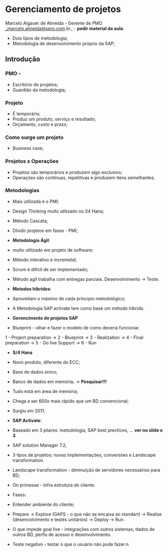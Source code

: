 # Gerenciamento de projetos

Marcelo Algauer de Almeida - Gerente de PMO
_marcelo.almeida@spro.com.br_ - **pedir material da aula**.

- Dois tipos de metodologia;
- Metodologia de desenvolvimento próprio da SAP;

## Introdução

### PMO - 

- Escritório de projetos;
- Guardião da metodologia;

### Projeto

- É temporário;
- Produz um produto, serviço e resultado;
- Orçamento, custo e prazo;

### Como surge um projeto

- Business case;

### Projetos x Operações

- Projetos são temporários e produzem algo exclusivo;
- Operações são contínuas, repetitivas e produzem itens semelhantes.

### Metodologias

- Mais utilizada é o PMI;
- Design Thinking muito utilizado no S4 Hana;

- Método Cascata;
- DIvidir projetos em fases - PMI;

- **Metodologia Ágil**:
 - muito utilizado em projeto de software;
 - Método interativo e incremetal;
 - Scrum é difícil de ser implementado;
 - Método agil trabalha com entregas parciais. Desenvolvimento -> Teste.
 
 - **Metodos híbridos**:
 - Aproveitam o máximo  de cada princípio metodológico;
 - A Metodologia SAP activate tem como base um método híbrido.
 
 - **Gerencimento de projetos SAP**
 - Blueprint - olhar e fazer o modelo de como deveria funcionar.
 
 1 - Project preparation -> 2 - Blueprint -> 3 - Realization -> 4 - Final preparation -> 5 -  Go live Support -> 6 - Run
 
 - **S/4 Hana**
 
 - Novo produto, diferente do ECC;
 - Base de dados único;
 - Banco de dados em memória; -> **Pesquisar!!!**
 - Tudo está em área de memória;
 - Chega a ser 600x mais rápido que um BD convencional;
 - Surgiu em 2011;
 
 - **SAP Activate**:
 
 - Baseado em 3 pilares: metodologia, SAP best prectices, ... **ver no slide o 3**
 - SAP solution Manager 7.2;
 - 3 tipos de projetos: novas implementações, conversões e Landscape transformation.
 - Landscape transformation - diminuição de servidores necessários para BD;
 - On primesse - Infra estrutura do cliente.
 
 - Fases:
 - Entender ambiente do cliente;
 - Prepare -> Explore (GAPS - o que não se encaixa ao standart) -> Realize (desenvolvimento e testes unitários) -> Deploy -> Run.
 
 - O que impede goal live - integrações com outros sistemas, dados de outros BD, perfis de acesso e desenvolvimento. 
 
 - Teste negativo - testar o que o usuário não pode fazer.n


